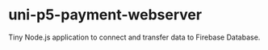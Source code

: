 # uni-p5-payment-webserver
Tiny Node.js application to connect and transfer data to Firebase Database.
